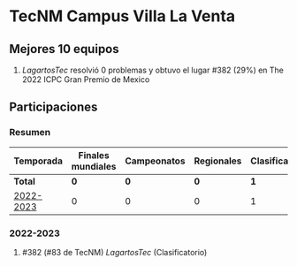---
---

# TecNM Campus Villa La Venta

## Mejores 10 equipos

1. _LagartosTec_ resolvió 0 problemas y obtuvo el lugar #382 (29%) en The 2022 ICPC Gran Premio de Mexico

## Participaciones

### Resumen

| Temporada | Finales mundiales | Campeonatos | Regionales | Clasificatorios | Equipos |
| --- | --- | --- | --- | --- | --- |
| **Total** | **0** | **0** | **0** | **1** | **1** |
| [2022-2023](#2022-2023) | 0 | 0 | 0 | 1 | 1 |

### 2022-2023

1. #382 (#83 de TecNM) _LagartosTec_ (Clasificatorio)



